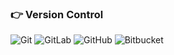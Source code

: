 ### 👉 Version Control

<p>

<img  alt="Git"  src="https://img.shields.io/badge/git-%23F05033.svg?style=for-the-badge&logo=git&logoColor=white"/>

<img  alt="GitLab"  src="https://img.shields.io/badge/gitlab-%23181717.svg?style=for-the-badge&logo=gitlab&logoColor=white"/>

<img  alt="GitHub"  src="https://img.shields.io/badge/github-%23121011.svg?style=for-the-badge&logo=github&logoColor=white"/>

<img  alt="Bitbucket"  src="https://img.shields.io/badge/bitbucket-%230047B3.svg?style=for-the-badge&logo=bitbucket&logoColor=white"/>

</p>
